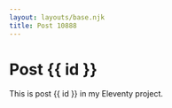 ```yaml
---
layout: layouts/base.njk
title: Post 10888
---
```


# Post {{ id }}

This is post {{ id }} in my Eleventy project.
